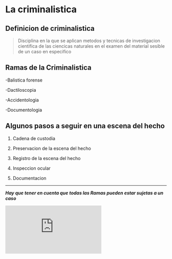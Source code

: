 # La criminalistica 

## Definicion de criminalistica 
>Disciplina en la que se aplican metodos y tecnicas de investigacion cientifica de las ciencicas naturales en el examen del material sesible de un caso en especifico

## Ramas de la Criminalistica
-Balistica forense

-Dactiloscopia

-Accidentologia

-Documentologia 

## Algunos pasos a seguir en una escena del hecho
1. Cadena de custodia 
   
2. Preservacion de la escena del hecho
   
3. Registro de la escena del hecho
   
4. Inspeccion ocular 
   
5. Documentacion

 ___

***Hay que tener en cuenta que todas las Ramas pueden estar sujetas a un caso***

![Guia de procedimientos en criminalistica](https://www.mpf.gob.ar/capacitacion/files/2015/07/Manual-Criminalistica.pdf)

